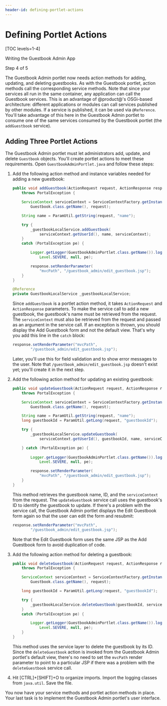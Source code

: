 ```yaml
---
header-id: defining-portlet-actions
---
```


# Defining Portlet Actions

[TOC levels=1-4]

<div class="learn-path-step row">
    <p id="stepTitle">Writing the Guestbook Admin App</p><p>Step 4 of 5</p>
</div>

The Guestbook Admin portlet now needs action methods for adding, updating, and
deleting guestbooks. As with the Guestbook portlet, action methods call the
corresponding service methods. Note that since your services all run in the same
container, any application can call the Guestbook services. This is an advantage
of @product@'s OSGi-based architecture: different applications or modules can
call services published by other modules. If a service is published, it can be
used via `@Reference`. You'll take advantage of this here in the Guestbook Admin
portlet to consume one of the same services consumed by the Guestbook portlet
(the `addGuestbook` service). 

## Adding Three Portlet Actions

The Guestbook Admin portlet must let administrators add, update, and delete 
`Guestbook` objects. You'll create portlet actions to meet these requirements. 
Open `GuestbookAdminPortlet.java` and follow these steps: 

1.  Add the following action method and instance variables needed for adding a
    new guestbook:

    ```java
    public void addGuestbook(ActionRequest request, ActionResponse response)
        throws PortalException {

        ServiceContext serviceContext = ServiceContextFactory.getInstance(
            Guestbook.class.getName(), request);

        String name = ParamUtil.getString(request, "name");

        try {
            _guestbookLocalService.addGuestbook(
                serviceContext.getUserId(), name, serviceContext);
        }
        catch (PortalException pe) {

            Logger.getLogger(GuestbookAdminPortlet.class.getName()).log(
                Level.SEVERE, null, pe);

            response.setRenderParameter(
                "mvcPath", "/guestbook_admin/edit_guestbook.jsp");
        }
    }
    
	@Reference
	private GuestbookLocalService _guestbookLocalService;
    ```
 
    Since `addGuestbook` is a portlet action method, it takes `ActionRequest` 
    and `ActionResponse` parameters. To make the service call to add a new 
    guestbook, the guestbook's name must be retrieved from the request. The 
    `serviceContext` must also be retrieved from the request and passed as an
    argument in the service call. If an exception is thrown, you should display 
    the Add Guestbook form and not the default view. That's why you add this 
    line in the `catch` block: 

    ```java
    response.setRenderParameter("mvcPath",
            "/guestbook_admin/edit_guestbook.jsp");
    ```

    Later, you'll use this for field validation and to show error messages to 
    the user. Note that `/guestbook_admin/edit_guestbook.jsp` doesn't 
    exist yet; you'll create it in the next step. 

2.  Add the following action method for updating an existing guestbook:

    ```java
    public void updateGuestbook(ActionRequest request, ActionResponse response)
        throws PortalException {

        ServiceContext serviceContext = ServiceContextFactory.getInstance(
            Guestbook.class.getName(), request);

        String name = ParamUtil.getString(request, "name");
        long guestbookId = ParamUtil.getLong(request, "guestbookId");

        try {
            _guestbookLocalService.updateGuestbook(
                serviceContext.getUserId(), guestbookId, name, serviceContext);

        } catch (PortalException pe) {
        
            Logger.getLogger(GuestbookAdminPortlet.class.getName()).log(
                Level.SEVERE, null, pe);

            response.setRenderParameter(
                "mvcPath", "/guestbook_admin/edit_guestbook.jsp");
        }
    }
    ```
 
    This method retrieves the guestbook name, ID, and the `serviceContext` from
    the request. The `updateGuestbook` service call uses the guestbook's ID to 
    identify the guestbook to update. If there's a problem with the service 
    call, the Guestbook Admin portlet displays the Edit Guestbook form again so 
    that the user can edit the form and resubmit:

    ```java
    response.setRenderParameter("mvcPath",
            "/guestbook_admin/edit_guestbook.jsp");
    ```

    Note that the Edit Guestbook form uses the same JSP as the Add Guestbook
    form to avoid duplication of code. 

3.  Add the following action method for deleting a guestbook:

    ```java
    public void deleteGuestbook(ActionRequest request, ActionResponse response)
        throws PortalException {

        ServiceContext serviceContext = ServiceContextFactory.getInstance(
            Guestbook.class.getName(), request);

        long guestbookId = ParamUtil.getLong(request, "guestbookId");

        try {
            _guestbookLocalService.deleteGuestbook(guestbookId, serviceContext);
        }
        catch (PortalException pe) {

            Logger.getLogger(GuestbookAdminPortlet.class.getName()).log(
                Level.SEVERE, null, pe);
        }
    }
    ```

    This method uses the service layer to delete the guestbook by its ID. Since 
    the `deleteGuestbook` action is invoked from the Guestbook Admin portlet's 
    default view, there's no need to set the `mvcPath` render parameter to point 
    to a particular JSP if there was a problem with the `deleteGuestbook` 
    service call. 

4.  Hit [CTRL]+[SHIFT]+O to organize imports. Import the logging classes from
    `java.util`. Save the file. 

You now have your service methods and portlet action methods in place. Your 
last task is to implement the Guestbook Admin portlet's user interface. 

